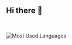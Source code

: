 ## Hi there 👋

<br/>  

![Most Used Languages](https://github-readme-stats.vercel.app/api/top-langs/?username=ChaXxl&theme=dark&layout=compact&cache_seconds=30)


